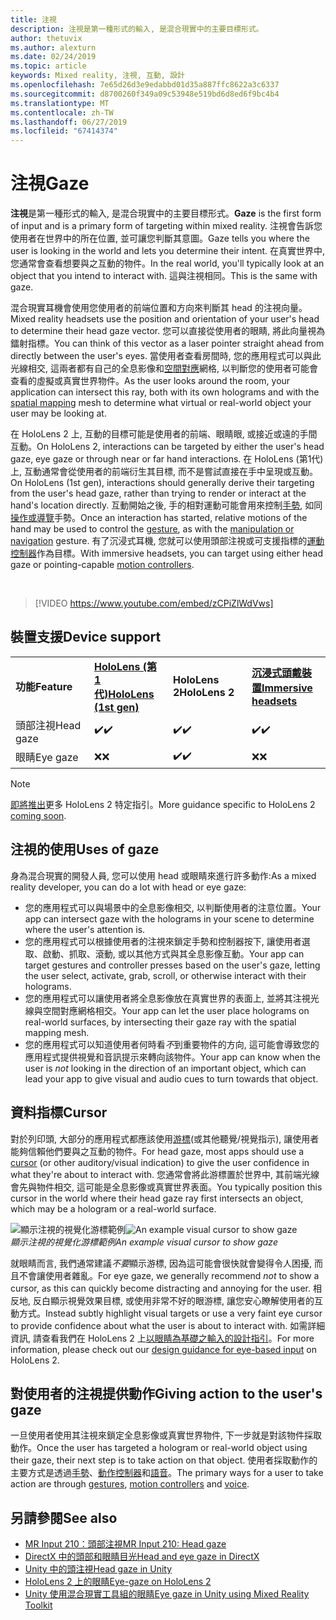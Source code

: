 ```yaml
---
title: 注視
description: 注視是第一種形式的輸入, 是混合現實中的主要目標形式。
author: thetuvix
ms.author: alexturn
ms.date: 02/24/2019
ms.topic: article
keywords: Mixed reality, 注視, 互動, 設計
ms.openlocfilehash: 7e65d26d3e9edabbd01d35a887ffc8622a3c6337
ms.sourcegitcommit: d8700260f349a09c53948e519bd6d8ed6f9bc4b4
ms.translationtype: MT
ms.contentlocale: zh-TW
ms.lasthandoff: 06/27/2019
ms.locfileid: "67414374"
---
```

# <a name="gaze"></a><span data-ttu-id="8fb90-104">注視</span><span class="sxs-lookup"><span data-stu-id="8fb90-104">Gaze</span></span>

<span data-ttu-id="8fb90-105">**注視**是第一種形式的輸入, 是混合現實中的主要目標形式。</span><span class="sxs-lookup"><span data-stu-id="8fb90-105">**Gaze** is the first form of input and is a primary form of targeting within mixed reality.</span></span> <span data-ttu-id="8fb90-106">注視會告訴您使用者在世界中的所在位置, 並可讓您判斷其意圖。</span><span class="sxs-lookup"><span data-stu-id="8fb90-106">Gaze tells you where the user is looking in the world and lets you determine their intent.</span></span> <span data-ttu-id="8fb90-107">在真實世界中, 您通常會查看想要與之互動的物件。</span><span class="sxs-lookup"><span data-stu-id="8fb90-107">In the real world, you'll typically look at an object that you intend to interact with.</span></span> <span data-ttu-id="8fb90-108">這與注視相同。</span><span class="sxs-lookup"><span data-stu-id="8fb90-108">This is the same with gaze.</span></span>

<span data-ttu-id="8fb90-109">混合現實耳機會使用您使用者的前端位置和方向來判斷其 head 的注視向量。</span><span class="sxs-lookup"><span data-stu-id="8fb90-109">Mixed reality headsets use the position and orientation of your user's head to determine their head gaze vector.</span></span> <span data-ttu-id="8fb90-110">您可以直接從使用者的眼睛, 將此向量視為鐳射指標。</span><span class="sxs-lookup"><span data-stu-id="8fb90-110">You can think of this vector as a laser pointer straight ahead from directly between the user's eyes.</span></span> <span data-ttu-id="8fb90-111">當使用者查看房間時, 您的應用程式可以與此光線相交, 這兩者都有自己的全息影像和[空間對應](spatial-mapping.md)網格, 以判斷您的使用者可能會查看的虛擬或真實世界物件。</span><span class="sxs-lookup"><span data-stu-id="8fb90-111">As the user looks around the room, your application can intersect this ray, both with its own holograms and with the [spatial mapping](spatial-mapping.md) mesh to determine what virtual or real-world object your user may be looking at.</span></span>

<span data-ttu-id="8fb90-112">在 HoloLens 2 上, 互動的目標可能是使用者的前端、眼睛眼, 或接近或遠的手間互動。</span><span class="sxs-lookup"><span data-stu-id="8fb90-112">On HoloLens 2, interactions can be targeted by either the user's head gaze, eye gaze or through near or far hand interactions.</span></span>
<span data-ttu-id="8fb90-113">在 HoloLens (第1代) 上, 互動通常會從使用者的前端衍生其目標, 而不是嘗試直接在手中呈現或互動。</span><span class="sxs-lookup"><span data-stu-id="8fb90-113">On HoloLens (1st gen), interactions should generally derive their targeting from the user's head gaze, rather than trying to render or interact at the hand's location directly.</span></span> <span data-ttu-id="8fb90-114">互動開始之後, 手的相對運動可能會用來控制[手勢](gestures.md), 如同[操作或導覽](gestures.md#composite-gestures)手勢。</span><span class="sxs-lookup"><span data-stu-id="8fb90-114">Once an interaction has started, relative motions of the hand may be used to control the [gesture](gestures.md), as with the [manipulation or navigation](gestures.md#composite-gestures) gesture.</span></span> <span data-ttu-id="8fb90-115">有了沉浸式耳機, 您就可以使用頭部注視或可支援指標的[運動控制器](motion-controllers.md)作為目標。</span><span class="sxs-lookup"><span data-stu-id="8fb90-115">With immersive headsets, you can target using either head gaze or pointing-capable [motion controllers](motion-controllers.md).</span></span>

<br>

>[!VIDEO https://www.youtube.com/embed/zCPiZlWdVws]

## <a name="device-support"></a><span data-ttu-id="8fb90-116">裝置支援</span><span class="sxs-lookup"><span data-stu-id="8fb90-116">Device support</span></span>

<table>
    <colgroup>
    <col width="25%" />
    <col width="25%" />
    <col width="25%" />
    <col width="25%" />
    </colgroup>
    <tr>
        <td><span data-ttu-id="8fb90-117"><strong>功能</strong></span><span class="sxs-lookup"><span data-stu-id="8fb90-117"><strong>Feature</strong></span></span></td>
        <td><span data-ttu-id="8fb90-118"><a href="hololens-hardware-details.md"><strong>HoloLens (第 1 代)</strong></a></span><span class="sxs-lookup"><span data-stu-id="8fb90-118"><a href="hololens-hardware-details.md"><strong>HoloLens (1st gen)</strong></a></span></span></td>
        <td><span data-ttu-id="8fb90-119"><strong>HoloLens 2</strong></span><span class="sxs-lookup"><span data-stu-id="8fb90-119"><strong>HoloLens 2</strong></span></span></td>
        <td><span data-ttu-id="8fb90-120"><a href="immersive-headset-hardware-details.md"><strong>沉浸式頭戴裝置</strong></a></span><span class="sxs-lookup"><span data-stu-id="8fb90-120"><a href="immersive-headset-hardware-details.md"><strong>Immersive headsets</strong></a></span></span></td>
    </tr>
     <tr>
        <td><span data-ttu-id="8fb90-121">頭部注視</span><span class="sxs-lookup"><span data-stu-id="8fb90-121">Head gaze</span></span></td>
        <td><span data-ttu-id="8fb90-122">✔️</span><span class="sxs-lookup"><span data-stu-id="8fb90-122">✔️</span></span></td>
        <td><span data-ttu-id="8fb90-123">✔️</span><span class="sxs-lookup"><span data-stu-id="8fb90-123">✔️</span></span></td>
        <td><span data-ttu-id="8fb90-124">✔️</span><span class="sxs-lookup"><span data-stu-id="8fb90-124">✔️</span></span></td>
    </tr>
     <tr>
        <td><span data-ttu-id="8fb90-125">眼睛</span><span class="sxs-lookup"><span data-stu-id="8fb90-125">Eye gaze</span></span></td>
        <td><span data-ttu-id="8fb90-126">❌</span><span class="sxs-lookup"><span data-stu-id="8fb90-126">❌</span></span></td>
        <td><span data-ttu-id="8fb90-127">✔️</span><span class="sxs-lookup"><span data-stu-id="8fb90-127">✔️</span></span></td>
        <td><span data-ttu-id="8fb90-128">❌</span><span class="sxs-lookup"><span data-stu-id="8fb90-128">❌</span></span></td>
    </tr>
</table>

> [!NOTE]
> <span data-ttu-id="8fb90-129">[即將推出](index.md#news-and-notes)更多 HoloLens 2 特定指引。</span><span class="sxs-lookup"><span data-stu-id="8fb90-129">More guidance specific to HoloLens 2 [coming soon](index.md#news-and-notes).</span></span>


## <a name="uses-of-gaze"></a><span data-ttu-id="8fb90-130">注視的使用</span><span class="sxs-lookup"><span data-stu-id="8fb90-130">Uses of gaze</span></span>

<span data-ttu-id="8fb90-131">身為混合現實的開發人員, 您可以使用 head 或眼睛來進行許多動作:</span><span class="sxs-lookup"><span data-stu-id="8fb90-131">As a mixed reality developer, you can do a lot with head or eye gaze:</span></span>
* <span data-ttu-id="8fb90-132">您的應用程式可以與場景中的全息影像相交, 以判斷使用者的注意位置。</span><span class="sxs-lookup"><span data-stu-id="8fb90-132">Your app can intersect gaze with the holograms in your scene to determine where the user's attention is.</span></span>
* <span data-ttu-id="8fb90-133">您的應用程式可以根據使用者的注視來鎖定手勢和控制器按下, 讓使用者選取、啟動、抓取、滾動, 或以其他方式與其全息影像互動。</span><span class="sxs-lookup"><span data-stu-id="8fb90-133">Your app can target gestures and controller presses based on the user's gaze, letting the user select, activate, grab, scroll, or otherwise interact with their holograms.</span></span>
* <span data-ttu-id="8fb90-134">您的應用程式可以讓使用者將全息影像放在真實世界的表面上, 並將其注視光線與空間對應網格相交。</span><span class="sxs-lookup"><span data-stu-id="8fb90-134">Your app can let the user place holograms on real-world surfaces, by intersecting their gaze ray with the spatial mapping mesh.</span></span>
* <span data-ttu-id="8fb90-135">您的應用程式可以知道使用者何時看*不*到重要物件的方向, 這可能會導致您的應用程式提供視覺和音訊提示來轉向該物件。</span><span class="sxs-lookup"><span data-stu-id="8fb90-135">Your app can know when the user is *not* looking in the direction of an important object, which can lead your app to give visual and audio cues to turn towards that object.</span></span>

## <a name="cursor"></a><span data-ttu-id="8fb90-136">資料指標</span><span class="sxs-lookup"><span data-stu-id="8fb90-136">Cursor</span></span>

<span data-ttu-id="8fb90-137">對於列印頭, 大部分的應用程式都應該使用[游標](cursors.md)(或其他聽覺/視覺指示), 讓使用者能夠信賴他們要與之互動的物件。</span><span class="sxs-lookup"><span data-stu-id="8fb90-137">For head gaze, most apps should use a [cursor](cursors.md) (or other auditory/visual indication) to give the user confidence in what they're about to interact with.</span></span> <span data-ttu-id="8fb90-138">您通常會將此游標置於世界中, 其前端光線會先與物件相交, 這可能是全息影像或真實世界表面。</span><span class="sxs-lookup"><span data-stu-id="8fb90-138">You typically position this cursor in the world where their head gaze ray first intersects an object, which may be a hologram or a real-world surface.</span></span>

<span data-ttu-id="8fb90-139">![顯示注視的視覺化游標範例](images/cursor.jpg)</span><span class="sxs-lookup"><span data-stu-id="8fb90-139">![An example visual cursor to show gaze](images/cursor.jpg)</span></span><br>
<span data-ttu-id="8fb90-140">*顯示注視的視覺化游標範例*</span><span class="sxs-lookup"><span data-stu-id="8fb90-140">*An example visual cursor to show gaze*</span></span>

<span data-ttu-id="8fb90-141">就眼睛而言, 我們通常建議*不要*顯示游標, 因為這可能會很快就會變得令人困擾, 而且不會讓使用者雜亂。</span><span class="sxs-lookup"><span data-stu-id="8fb90-141">For eye gaze, we generally recommend *not* to show a cursor, as this can quickly become distracting and annoying for the user.</span></span> <span data-ttu-id="8fb90-142">相反地, 反白顯示視覺效果目標, 或使用非常不好的眼游標, 讓您安心瞭解使用者的互動方式。</span><span class="sxs-lookup"><span data-stu-id="8fb90-142">Instead subtly highlight visual targets or use a very faint eye cursor to provide confidence about what the user is about to interact with.</span></span> <span data-ttu-id="8fb90-143">如需詳細資訊, 請查看我們在 HoloLens 2 上[以眼睛為基礎之輸入的設計指引](eye-tracking.md)。</span><span class="sxs-lookup"><span data-stu-id="8fb90-143">For more information, please check out our [design guidance for eye-based input](eye-tracking.md) on HoloLens 2.</span></span>

## <a name="giving-action-to-the-users-gaze"></a><span data-ttu-id="8fb90-144">對使用者的注視提供動作</span><span class="sxs-lookup"><span data-stu-id="8fb90-144">Giving action to the user's gaze</span></span>

<span data-ttu-id="8fb90-145">一旦使用者使用其注視來鎖定全息影像或真實世界物件, 下一步就是對該物件採取動作。</span><span class="sxs-lookup"><span data-stu-id="8fb90-145">Once the user has targeted a hologram or real-world object using their gaze, their next step is to take action on that object.</span></span> <span data-ttu-id="8fb90-146">使用者採取動作的主要方式是透過[手勢](gestures.md)、[動作控制器](motion-controllers.md)和[語音](voice-input.md)。</span><span class="sxs-lookup"><span data-stu-id="8fb90-146">The primary ways for a user to take action are through [gestures](gestures.md), [motion controllers](motion-controllers.md) and [voice](voice-input.md).</span></span>

## <a name="see-also"></a><span data-ttu-id="8fb90-147">另請參閱</span><span class="sxs-lookup"><span data-stu-id="8fb90-147">See also</span></span>
* [<span data-ttu-id="8fb90-148">MR Input 210：頭部注視</span><span class="sxs-lookup"><span data-stu-id="8fb90-148">MR Input 210: Head gaze</span></span>](holograms-210.md)
* [<span data-ttu-id="8fb90-149">DirectX 中的頭部和眼睛目光</span><span class="sxs-lookup"><span data-stu-id="8fb90-149">Head and eye gaze in DirectX</span></span>](gaze-in-directx.md)
* [<span data-ttu-id="8fb90-150">Unity 中的頭注視</span><span class="sxs-lookup"><span data-stu-id="8fb90-150">Head gaze in Unity</span></span>](gaze-in-unity.md)
* [<span data-ttu-id="8fb90-151">HoloLens 2 上的眼睛</span><span class="sxs-lookup"><span data-stu-id="8fb90-151">Eye-gaze on HoloLens 2</span></span>](eye-tracking.md)
* [<span data-ttu-id="8fb90-152">Unity 使用混合現實工具組的眼睛</span><span class="sxs-lookup"><span data-stu-id="8fb90-152">Eye gaze in Unity using Mixed Reality Toolkit</span></span>](https://aka.ms/mrtk-eyes)
